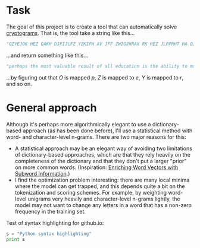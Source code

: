 # Task

The goal of this project is to create a tool that can automatically solve [cryptograms](https://en.wikipedia.org/wiki/Cryptogram). That is, the tool take a string like this...

```python
"OZYEJOK HEZ QAKH DJFIJLFZ YZKIFH AV JFF ZWIGJHRAX RK HEZ JLRFRHT HA QJBZ T AIYKZFV WA HEZ HERXU TAI EJDZ HA WA, MEZX RH AIUEH HA LZ WAXZ, MEZHEZY TAI FRBZ RH AY XAH."
```

...and return something like this...

```python
"perhaps the most valuable result of all education is the ability to make yourself do the thing you have to do, when it ought to be done, whether you like it or not."
```

...by figuring out that _O_ is mapped _p_, _Z_ is mapped to _e_, _Y_ is mapped to _r_, and so on.


# General approach

Although it's perhaps more algorithmically elegant to use a dictionary-based approach (as has been done before), I'll use a statistical method with word- and character-level n-grams. There are two major reasons for this:
- A statistical approach may be an elegant way of avoiding two limitations of dictionary-based approaches, which are that they rely heavily on the completeness of the dictionary and that they don't put a larger "prior" on more common words. (Inspiration: [Enriching Word Vectors with Subword Information](https://arxiv.org/abs/1607.04606).)
- I find the optimization problem interesting: there are many local minima where the model can get trapped, and this depends quite a bit on the tokenization and scoring schemes. For example, by weighting word-level unigrams very heavily and character-level n-grams lightly, the model may not want to change any letters in a word that has a non-zero frequency in the training set.

Test of syntax highlighting for github.io:
```python
s = "Python syntax highlighting"
print s
```
